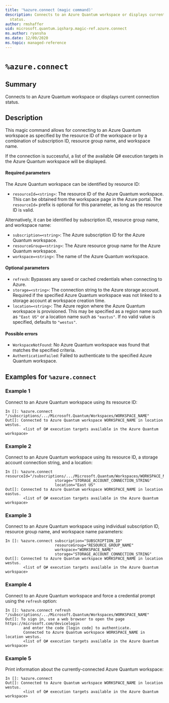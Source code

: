 ```yaml
---
title: '%azure.connect (magic command)'
description: Connects to an Azure Quantum workspace or displays current connection
  status.
author: rmshaffer
uid: microsoft.quantum.iqsharp.magic-ref.azure.connect
ms.author: ryansha
ms.date: 12/09/2020
ms.topic: managed-reference
---
```


<!--
    NB: This file has been automatically generated from Microsoft.Quantum.IQSharp.AzureClient.dll,
        please do not manually edit it.

    [DEBUG] JSON source:
        {"Name": "%azure.connect", "Documentation": {"Summary": "Connects to an Azure Quantum workspace or displays current connection status.", "Full": null, "Description": "\r\nThis magic command allows for connecting to an Azure Quantum workspace\r\nas specified by the resource ID of the workspace or by a combination of\r\nsubscription ID, resource group name, and workspace name.\r\n\r\nIf the connection is successful, a list of the available Q# execution targets\r\nin the Azure Quantum workspace will be displayed.\r\n\r\n#### Required parameters\r\n\r\nThe Azure Quantum workspace can be identified by resource ID:\r\n\r\n- `resourceId=<string>`: The resource ID of the Azure Quantum workspace.\r\nThis can be obtained from the workspace page in the Azure portal. The `resourceId=` prefix\r\nis optional for this parameter, as long as the resource ID is valid.\r\n\r\nAlternatively, it can be identified by subscription ID, resource group name, and workspace name:\r\n\r\n- `subscription=<string>`: The Azure subscription ID for the Azure Quantum workspace.\r\n- `resourceGroup=<string>`: The Azure resource group name for the Azure Quantum workspace.\r\n- `workspace=<string>`: The name of the Azure Quantum workspace.\r\n\r\n#### Optional parameters\r\n\r\n- `refresh`: Bypasses any saved or cached credentials when connecting to Azure.\r\n- `storage=<string>`: The connection string to the Azure storage\r\naccount. Required if the specified Azure Quantum workspace was not linked to a storage\r\naccount at workspace creation time.\r\n- `location=<string>`: The Azure region where the Azure Quantum workspace is provisioned.\r\nThis may be specified as a region name such as `\"East US\"` or a location name such as `\"eastus\"`.\r\nIf no valid value is specified, defaults to `\"westus\"`.\r\n\r\n#### Possible errors\r\n\r\n- `WorkspaceNotFound`: No Azure Quantum workspace was found that matches the specified criteria.\r\n- `AuthenticationFailed`: Failed to authenticate to the specified Azure Quantum workspace.\r\n                    ", "Remarks": null, "Examples": ["\r\nConnect to an Azure Quantum workspace using its resource ID:\r\n```\r\nIn []: %azure.connect \"/subscriptions/.../Microsoft.Quantum/Workspaces/WORKSPACE_NAME\"\r\nOut[]: Connected to Azure Quantum workspace WORKSPACE_NAME in location westus.\r\n        <list of Q# execution targets available in the Azure Quantum workspace>\r\n```\r\n                        ", "\r\nConnect to an Azure Quantum workspace using its resource ID, a storage account connection string, and a location:\r\n```\r\nIn []: %azure.connect resourceId=\"/subscriptions/.../Microsoft.Quantum/Workspaces/WORKSPACE_NAME\"\r\n                      storage=\"STORAGE_ACCOUNT_CONNECTION_STRING\"\r\n                      location=\"East US\"\r\nOut[]: Connected to Azure Quantum workspace WORKSPACE_NAME in location eastus.\r\n        <list of Q# execution targets available in the Azure Quantum workspace>\r\n```\r\n                        ", "\r\nConnect to an Azure Quantum workspace using individual subscription ID, resource group name, and workspace name parameters:\r\n```\r\nIn []: %azure.connect subscription=\"SUBSCRIPTION_ID\"\r\n                      resourceGroup=\"RESOURCE_GROUP_NAME\"\r\n                      workspace=\"WORKSPACE_NAME\"\r\n                      storage=\"STORAGE_ACCOUNT_CONNECTION_STRING\"\r\nOut[]: Connected to Azure Quantum workspace WORKSPACE_NAME in location westus.\r\n        <list of Q# execution targets available in the Azure Quantum workspace>\r\n```\r\n                        ", "\r\nConnect to an Azure Quantum workspace and force a credential prompt using\r\nthe `refresh` option:\r\n```\r\nIn []: %azure.connect refresh \"/subscriptions/.../Microsoft.Quantum/Workspaces/WORKSPACE_NAME\"\r\nOut[]: To sign in, use a web browser to open the page https://microsoft.com/devicelogin\r\n        and enter the code [login code] to authenticate.\r\n        Connected to Azure Quantum workspace WORKSPACE_NAME in location westus.\r\n        <list of Q# execution targets available in the Azure Quantum workspace>\r\n```\r\n                        ", "\r\nPrint information about the currently-connected Azure Quantum workspace:\r\n```\r\nIn []: %azure.connect\r\nOut[]: Connected to Azure Quantum workspace WORKSPACE_NAME in location westus.\r\n        <list of Q# execution targets available in the Azure Quantum workspace>\r\n```\r\n                        "], "SeeAlso": null}, "AssemblyName": "Microsoft.Quantum.IQSharp.AzureClient"}
-->

# `%azure.connect`

## Summary

Connects to an Azure Quantum workspace or displays current connection status.

## Description

This magic command allows for connecting to an Azure Quantum workspace
as specified by the resource ID of the workspace or by a combination of
subscription ID, resource group name, and workspace name.

If the connection is successful, a list of the available Q# execution targets
in the Azure Quantum workspace will be displayed.

#### Required parameters

The Azure Quantum workspace can be identified by resource ID:

- `resourceId=<string>`: The resource ID of the Azure Quantum workspace.
This can be obtained from the workspace page in the Azure portal. The `resourceId=` prefix
is optional for this parameter, as long as the resource ID is valid.

Alternatively, it can be identified by subscription ID, resource group name, and workspace name:

- `subscription=<string>`: The Azure subscription ID for the Azure Quantum workspace.
- `resourceGroup=<string>`: The Azure resource group name for the Azure Quantum workspace.
- `workspace=<string>`: The name of the Azure Quantum workspace.

#### Optional parameters

- `refresh`: Bypasses any saved or cached credentials when connecting to Azure.
- `storage=<string>`: The connection string to the Azure storage
account. Required if the specified Azure Quantum workspace was not linked to a storage
account at workspace creation time.
- `location=<string>`: The Azure region where the Azure Quantum workspace is provisioned.
This may be specified as a region name such as `"East US"` or a location name such as `"eastus"`.
If no valid value is specified, defaults to `"westus"`.

#### Possible errors

- `WorkspaceNotFound`: No Azure Quantum workspace was found that matches the specified criteria.
- `AuthenticationFailed`: Failed to authenticate to the specified Azure Quantum workspace.

## Examples for `%azure.connect`

### Example 1

Connect to an Azure Quantum workspace using its resource ID:
```
In []: %azure.connect "/subscriptions/.../Microsoft.Quantum/Workspaces/WORKSPACE_NAME"
Out[]: Connected to Azure Quantum workspace WORKSPACE_NAME in location westus.
        <list of Q# execution targets available in the Azure Quantum workspace>
```

### Example 2

Connect to an Azure Quantum workspace using its resource ID, a storage account connection string, and a location:
```
In []: %azure.connect resourceId="/subscriptions/.../Microsoft.Quantum/Workspaces/WORKSPACE_NAME"
                      storage="STORAGE_ACCOUNT_CONNECTION_STRING"
                      location="East US"
Out[]: Connected to Azure Quantum workspace WORKSPACE_NAME in location eastus.
        <list of Q# execution targets available in the Azure Quantum workspace>
```

### Example 3

Connect to an Azure Quantum workspace using individual subscription ID, resource group name, and workspace name parameters:
```
In []: %azure.connect subscription="SUBSCRIPTION_ID"
                      resourceGroup="RESOURCE_GROUP_NAME"
                      workspace="WORKSPACE_NAME"
                      storage="STORAGE_ACCOUNT_CONNECTION_STRING"
Out[]: Connected to Azure Quantum workspace WORKSPACE_NAME in location westus.
        <list of Q# execution targets available in the Azure Quantum workspace>
```

### Example 4

Connect to an Azure Quantum workspace and force a credential prompt using
the `refresh` option:
```
In []: %azure.connect refresh "/subscriptions/.../Microsoft.Quantum/Workspaces/WORKSPACE_NAME"
Out[]: To sign in, use a web browser to open the page https://microsoft.com/devicelogin
        and enter the code [login code] to authenticate.
        Connected to Azure Quantum workspace WORKSPACE_NAME in location westus.
        <list of Q# execution targets available in the Azure Quantum workspace>
```

### Example 5

Print information about the currently-connected Azure Quantum workspace:
```
In []: %azure.connect
Out[]: Connected to Azure Quantum workspace WORKSPACE_NAME in location westus.
        <list of Q# execution targets available in the Azure Quantum workspace>
```
